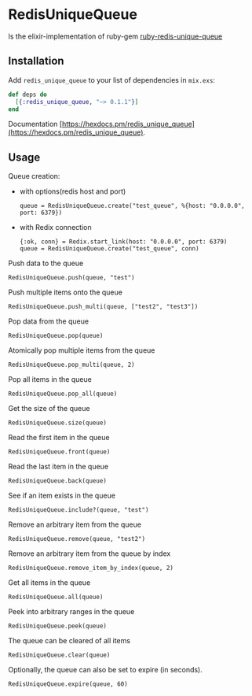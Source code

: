 # RedisUniqueQueue

Is the elixir-implementation of ruby-gem [ruby-redis-unique-queue](https://github.com/MishaConway/ruby-redis-unique-queue)

## Installation

Add `redis_unique_queue` to your list of dependencies in `mix.exs`:

```elixir
def deps do
  [{:redis_unique_queue, "~> 0.1.1"}]
end
```

Documentation [https://hexdocs.pm/redis_unique_queue](https://hexdocs.pm/redis_unique_queue).

## Usage


Queue creation:
  * with options(redis host and port)

        queue = RedisUniqueQueue.create("test_queue", %{host: "0.0.0.0", port: 6379})

  * with Redix connection

        {:ok, conn} = Redix.start_link(host: "0.0.0.0", port: 6379)
        queue = RedisUniqueQueue.create("test_queue", conn)

Push data to the queue

    RedisUniqueQueue.push(queue, "test")

Push multiple items onto the queue

    RedisUniqueQueue.push_multi(queue, ["test2", "test3"])

Pop data from the queue

    RedisUniqueQueue.pop(queue)

Atomically pop multiple items from the queue

    RedisUniqueQueue.pop_multi(queue, 2)

Pop all items in the queue

    RedisUniqueQueue.pop_all(queue)

Get the size of the queue

    RedisUniqueQueue.size(queue)

Read the first item in the queue

    RedisUniqueQueue.front(queue)

Read the last item in the queue

    RedisUniqueQueue.back(queue)

See if an item exists in the queue

    RedisUniqueQueue.include?(queue, "test")

Remove an arbitrary item from the queue

    RedisUniqueQueue.remove(queue, "test2")

Remove an arbitrary item from the queue by index

    RedisUniqueQueue.remove_item_by_index(queue, 2)

Get all items in the queue

    RedisUniqueQueue.all(queue)

Peek into arbitrary ranges in the queue

    RedisUniqueQueue.peek(queue)

The queue can be cleared of all items

    RedisUniqueQueue.clear(queue)

Optionally, the queue can also be set to expire (in seconds).

    RedisUniqueQueue.expire(queue, 60)

